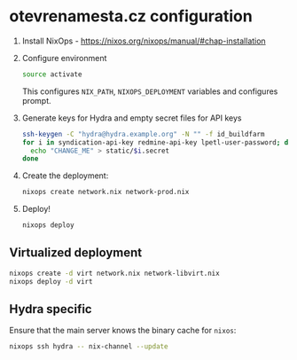 otevrenamesta.cz configuration
==============================

1. Install NixOps - https://nixos.org/nixops/manual/#chap-installation

2. Configure environment

    ~~~~~ bash
    source activate
    ~~~~~

    This configures `NIX_PATH`, `NIXOPS_DEPLOYMENT` variables and configures prompt.

3. Generate keys for Hydra and empty secret files for API keys

    ~~~~~ bash
    ssh-keygen -C "hydra@hydra.example.org" -N "" -f id_buildfarm
    for i in syndication-api-key redmine-api-key lpetl-user-password; do
      echo "CHANGE_ME" > static/$i.secret
    done
    ~~~~~

4. Create the deployment:

    ~~~~~ bash
    nixops create network.nix network-prod.nix
    ~~~~~

5. Deploy!

    ~~~~~ bash
    nixops deploy
    ~~~~~

Virtualized deployment
----------------------

```bash
nixops create -d virt network.nix network-libvirt.nix
nixops deploy -d virt
```

Hydra specific
--------------

Ensure that the main server knows the binary cache for `nixos`:

```bash
nixops ssh hydra -- nix-channel --update
```
